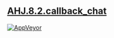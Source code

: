 [AHJ.8.2.callback_chat]()
--
[![AppVeyor](https://img.shields.io/appveyor/ci/shustrila/ahj-8-2-callback-chat.svg)](https://ci.appveyor.com/project/Shustrila/ahj-8-2-callback-chat)
